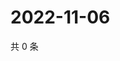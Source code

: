 # 2022-11-06

共 0 条

<!-- BEGIN WEIBO -->
<!-- 最后更新时间 Sun Nov 06 2022 19:01:09 GMT+0800 (China Standard Time) -->

<!-- END WEIBO -->
